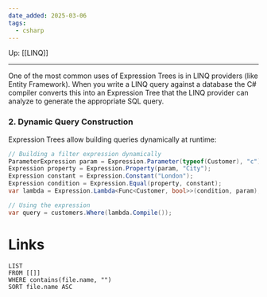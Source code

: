 ```yaml
---
date_added: 2025-03-06
tags:
  - csharp
---
```

Up: [[LINQ]]
___
 One of the most common uses of Expression Trees is in LINQ providers (like Entity Framework). When you write a LINQ query against a database the C# compiler converts this into an Expression Tree that the LINQ provider can analyze to generate the appropriate SQL query.
### 2. Dynamic Query Construction

Expression Trees allow building queries dynamically at runtime:

```cs
// Building a filter expression dynamically
ParameterExpression param = Expression.Parameter(typeof(Customer), "c");
Expression property = Expression.Property(param, "City");
Expression constant = Expression.Constant("London");
Expression condition = Expression.Equal(property, constant);
var lambda = Expression.Lambda<Func<Customer, bool>>(condition, param);

// Using the expression
var query = customers.Where(lambda.Compile());
```
# Links
```dataview
LIST
FROM [[]]
WHERE contains(file.name, "")
SORT file.name ASC
```
